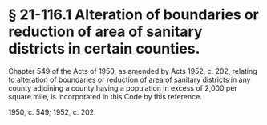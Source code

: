 # § 21-116.1 Alteration of boundaries or reduction of area of sanitary districts in certain counties.

<p>Chapter 549 of the Acts of 1950, as amended by Acts 1952, c. 202, relating to alteration of boundaries or reduction of area of sanitary districts in any county adjoining a county having a population in excess of 2,000 per square mile, is incorporated in this Code by this reference.</p><p>1950, c. 549; 1952, c. 202.</p>